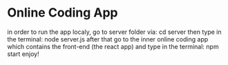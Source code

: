# Online Coding App
in order to run the app localy, go to server folder via:
cd server 
then type in the terminal:
node server.js
after that go to the inner online coding app which contains the front-end (the react app)
and type in the terminal:
npm start
enjoy! 
